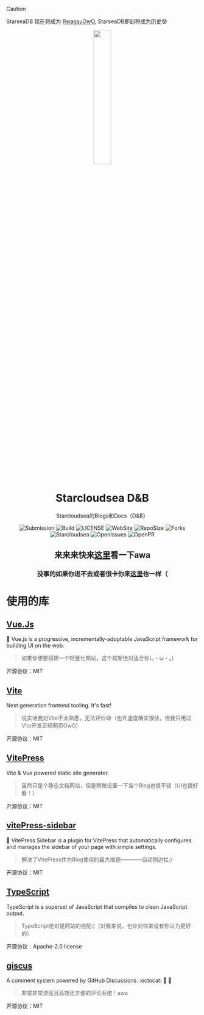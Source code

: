 > [!CAUTION]
> StarseaDB 现在将成为 [RwagsuOwO](https://github.com/Rwagsu/RwagsuOwO), StarseaDB即刻将成为历史😰

<div align="center">

<img width="30%" height="30%" src="https://github.com/Starcloudsea/StarseaDB/assets/84891987/372e59e2-5830-41e0-ab51-8ab702142098"/>
  
# Starcloudsea D&B

Starcloudsea的Blogs和Docs（D&B）

![Submission](https://img.shields.io/github/last-commit/Starcloudsea/StarseaDB?display_timestamp=committer&style=for-the-badge&logo=github&label=Last%20Submission&color=%230077FF)
![Build](https://img.shields.io/github/actions/workflow/status/Starcloudsea/StarseaDB/deploy.yml?style=for-the-badge&logo=github&color=%230077FF)
![LICENSE](https://img.shields.io/github/license/Starcloudsea/StarseaDB?style=for-the-badge&color=%230077FF)
![WebSite](https://img.shields.io/website?url=https%3A%2F%2Fstarcloudsea.github.io%2FStarseaDB&up_color=%230077FF&down_color=%23FF0000&style=for-the-badge&logo=vite&logoColor=%23FFFFFF)
![RepoSize](https://img.shields.io/github/repo-size/Starcloudsea/StarseaDB?style=for-the-badge&logo=github&color=%230077FF)
![Forks](https://img.shields.io/github/forks/Starcloudsea/StarseaDB?style=for-the-badge&logo=github&color=%230077FF)
![Starcloudsea](https://img.shields.io/github/stars/Starcloudsea/StarseaDB?style=for-the-badge&logo=github&color=%230077FF)
![OpenIssues](https://img.shields.io/github/issues/Starcloudsea/StarseaDB?style=for-the-badge&logo=github&color=%230077FF)
![OpenPR](https://img.shields.io/github/issues-pr-raw/Starcloudsea/StarseaDB?style=for-the-badge&logo=github&color=%230077FF)

## 来来来快来[这里](https://starcloudsea.github.io/StarseaDB/)看一下awa

### 没事的如果你进不去或者很卡你来[这里](https://starcloudsea.gitlab.io/StarseaDB/)也一样（

</div>

# 使用的库

## [Vue.Js](https://github.com/vuejs/core)

🖖 Vue.js is a progressive, incrementally-adoptable JavaScript framework for building UI on the web.

> 如果你想要搭建一个轻量化网站，这个框架绝对适合你(。・ω・。)

开源协议：MIT

## [Vite](https://github.com/vitejs/vite)

Next generation frontend tooling. It's fast!

> 说实话我对Vite不太熟悉，无法评价😅（也许速度确实很快，但我只用过Vite开发正经网页OwO）

开源协议：MIT

## [VitePress](https://github.com/vuejs/vitepress)

Vite & Vue powered static site generator.

> 虽然只是个静态文档网站，但是稍微设置一下当个Blog也很不错（UI也很好看！）

开源协议：MIT

## [vitePress-sidebar](https://github.com/jooy2/vitepress-sidebar)

🔌 VitePress Sidebar is a plugin for VitePress that automatically configures and manages the sidebar of your page with simple settings.

> 解决了VitePress作为Blog使用的最大难题————自动侧边栏;)

开源协议：MIT

## [TypeScript](https://github.com/microsoft/TypeScript)

TypeScript is a superset of JavaScript that compiles to clean JavaScript output.

> TypeScript绝对是网站的绝配:)（对我来说，也许对你来说有你认为更好的）

开源协议：Apache-2.0 license

## [giscus](https://github.com/giscus/giscus)

A comment system powered by GitHub Discussions. :octocat: 💬 💎

> 非常非常漂亮且高效还方便的评论系统！awa

开源协议：MIT

